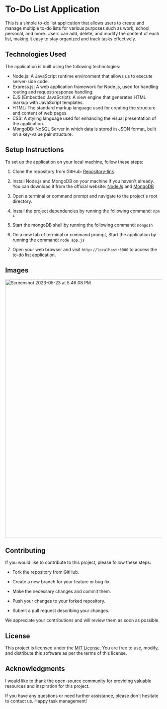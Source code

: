 # To-Do List Application

This is a simple to-do list application that allows users to create and manage multiple to-do lists for various purposes such as work, school, personal, and more. Users can add, delete, and modify the content of each list, making it easy to stay organized and track tasks effectively.

## Technologies Used

The application is built using the following technologies:

- Node.js: A JavaScript runtime environment that allows us to execute server-side code.
- Express.js: A web application framework for Node.js, used for handling routing and request/response handling.
- EJS (Embedded JavaScript): A view engine that generates HTML markup with JavaScript templates.
- HTML: The standard markup language used for creating the structure and content of web pages.
- CSS: A styling language used for enhancing the visual presentation of the application.
- MongoDB: NoSQL Server in which data is stored in JSON format, built on a key-value pair structure.

## Setup Instructions

To set up the application on your local machine, follow these steps:

1. Clone the repository from GitHub: [Repository-link](https://github.com/AryanSinghal007/To-Do-List)

2. Install Node.js and MongoDB on your machine if you haven't already. You can download it from the official website: [NodeJs](https://nodejs.org) and [MongoDB](https://www.mongodb.com/) 

3. Open a terminal or command prompt and navigate to the project's root directory.

4. Install the project dependencies by running the following command: `npm i`

5. Start the mongoDB shell by running the following command: `mongosh` 

6. On a new tab of terminal or command prompt, Start the application by running the command: `node app.js`

7. Open your web browser and visit `http://localhost:3000` to access the to-do list application.

## Images

<img width="830" alt="Screenshot 2023-05-23 at 5 46 08 PM" src="https://github.com/AryanSinghal007/To-Do-List/assets/130309685/df840462-b4d4-4f12-b6dc-b320d8ef73d5">


## Contributing

If you would like to contribute to this project, please follow these steps:

- Fork the repository from GitHub.

- Create a new branch for your feature or bug fix.

- Make the necessary changes and commit them.

- Push your changes to your forked repository.

- Submit a pull request describing your changes.

We appreciate your contributions and will review them as soon as possible.

## License

This project is licensed under the [MIT License](LICENSE). You are free to use, modify, and distribute this software as per the terms of this license.

## Acknowledgments

I would like to thank the open-source community for providing valuable resources and inspiration for this project.

If you have any questions or need further assistance, please don't hesitate to contact us. Happy task management!

